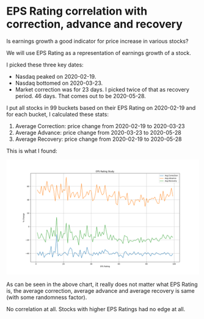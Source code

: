 # EPS Rating correlation with correction, advance and recovery

Is earnings growth a good indicator for price increase in various stocks?

We will use EPS Rating as a representation of earnings growth of a stock. 

I picked these three key dates:
* Nasdaq peaked on 2020-02-19.
* Nasdaq bottomed on 2020-03-23. 
* Market correction was for 23 days. I picked twice of that as recovery period. 46 days. That comes out to be 2020-05-28.

I put all stocks in 99 buckets based on their EPS Rating on 2020-02-19 and for each bucket, I calculated these stats: 
1. Average Correction: price change from 2020-02-19 to 2020-03-23
1. Average Advance: price change from 2020-03-23 to 2020-05-28
1. Average Recovery: price change from 2020-02-19 to 2020-05-28

This is what I found:

![erplot](erplot.png)

As can be seen in the above chart, it really does not matter what EPS Rating is, the average correction, average 
advance and average recovery is same (with some randomness factor). 

No correlation at all. Stocks with higher EPS Ratings had no edge at all. 
